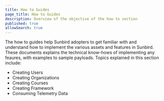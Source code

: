 ```yaml
---
title: How to Guides
page_title: How to Guides
description: Overview of the objective of the how to section
published: true
allowSearch: true
---
```


The how to guides help Sunbird adopters to get familiar with and understand how to implement the various assets and features in Sunbird. These documents explains the technical know-hows of implementing any feaures, with examples to sample payloads. Topics explained in this section include:

- Creating Users
- Creating Organizations
- Creating Courses
- Creating Framework
- Consuming Telemetry Data
